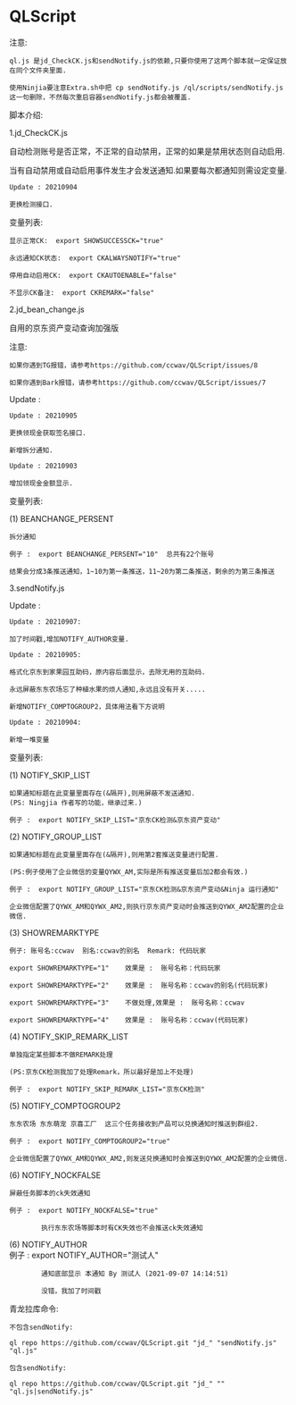 # QLScript

注意: 

    ql.js 是jd_CheckCK.js和sendNotify.js的依赖,只要你使用了这两个脚本就一定保证放在同个文件夹里面.
	
	使用Ninjia要注意Extra.sh中把 cp sendNotify.js /ql/scripts/sendNotify.js 这一句删除，不然每次重启容器sendNotify.js都会被覆盖.

脚本介绍:


1.jd_CheckCK.js

自动检测账号是否正常，不正常的自动禁用，正常的如果是禁用状态则自动启用.

当有自动禁用或自动启用事件发生才会发送通知.如果要每次都通知则需设定变量.

	Update : 20210904

	更换检测接口.

变量列表:

	显示正常CK:  export SHOWSUCCESSCK="true"

	永远通知CK状态:  export CKALWAYSNOTIFY="true"

	停用自动启用CK:  export CKAUTOENABLE="false"

	不显示CK备注:  export CKREMARK="false"



2.jd_bean_change.js

自用的京东资产变动查询加强版

注意: 

	如果你遇到TG报错，请参考https://github.com/ccwav/QLScript/issues/8
	
	如果你遇到Bark报错，请参考https://github.com/ccwav/QLScript/issues/7

Update :

	Update : 20210905

	更换领现金获取签名接口.
	
	新增拆分通知.

	Update : 20210903

	增加领现金金额显示.

变量列表:

(1) BEANCHANGE_PERSENT

    拆分通知
	
    例子 :  export BEANCHANGE_PERSENT="10"  总共有22个账号
	
	结果会分成3条推送通知，1~10为第一条推送，11~20为第二条推送，剩余的为第三条推送
	
3.sendNotify.js 

Update :
	
	Update : 20210907:
	
	加了时间戳,增加NOTIFY_AUTHOR变量.

	Update : 20210905:	
	
	格式化京东到家果园互助码，原内容后面显示，去除无用的互助码.
	
	永远屏蔽东东农场忘了种植水果的烦人通知,永远且没有开关.....
	
	新增NOTIFY_COMPTOGROUP2，具体用法看下方说明

	Update : 20210904:

	新增一堆变量

变量列表:

(1) NOTIFY_SKIP_LIST

    如果通知标题在此变量里面存在(&隔开),则用屏蔽不发送通知.
	(PS: Ningjia 作者写的功能，继承过来.)
	
    例子 :  export NOTIFY_SKIP_LIST="京东CK检测&京东资产变动"
	
(2) NOTIFY_GROUP_LIST

    如果通知标题在此变量里面存在(&隔开),则用第2套推送变量进行配置.
	
	(PS:例子使用了企业微信的变量QYWX_AM,实际是所有推送变量后加2都会有效.)
	
    例子 :  export NOTIFY_GROUP_LIST="京东CK检测&京东资产变动&Ninja 运行通知"
	
	企业微信配置了QYWX_AM和QYWX_AM2,则执行京东资产变动时会推送到QYWX_AM2配置的企业微信.
	
(3) SHOWREMARKTYPE

	例子: 账号名:ccwav  别名:ccwav的别名  Remark: 代码玩家
	
	export SHOWREMARKTYPE="1"    效果是 :  账号名称：代码玩家
	
    export SHOWREMARKTYPE="2"    效果是 :  账号名称：ccwav的别名(代码玩家)
	
    export SHOWREMARKTYPE="3"    不做处理,效果是 :  账号名称：ccwav   
	
	export SHOWREMARKTYPE="4"    效果是 :  账号名称：ccwav(代码玩家)
	
(4) NOTIFY_SKIP_REMARK_LIST 

	单独指定某些脚本不做REMARK处理
	
	(PS:京东CK检测我加了处理Remark，所以最好是加上不处理)
	
	例子 :  export NOTIFY_SKIP_REMARK_LIST="京东CK检测"  

(5) NOTIFY_COMPTOGROUP2 

	东东农场 东东萌宠 京喜工厂  这三个任务接收到产品可以兑换通知时推送到群组2.
	
	例子 :  export NOTIFY_COMPTOGROUP2="true"
	
	企业微信配置了QYWX_AM和QYWX_AM2,则发送兑换通知时会推送到QYWX_AM2配置的企业微信.

(6) NOTIFY_NOCKFALSE

	屏蔽任务脚本的ck失效通知

	例子 :  export NOTIFY_NOCKFALSE="true"	
	
	        执行东东农场等脚本时有CK失效也不会推送ck失效通知

(6) NOTIFY_AUTHOR			
	例子 :  export NOTIFY_AUTHOR="测试人"
			
			通知底部显示 本通知 By 测试人 (2021-09-07 14:14:51)
			
			没错，我加了时间戳

青龙拉库命令:

	不包含sendNotify:

	ql repo https://github.com/ccwav/QLScript.git "jd_" "sendNotify.js" "ql.js"

	包含sendNotify:

	ql repo https://github.com/ccwav/QLScript.git "jd_" "" "ql.js|sendNotify.js"
